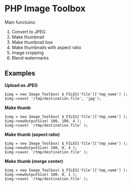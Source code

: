 PHP Image Toolbox
=============

Main functuins:

1. Convert to JPEG  
2. Make thumbnail  
3. Make thumbnail box  
4. Make thumbnails with aspect ratio  
5. Image cropping  
6. Blend watermarks

Examples
--------

<b>Upload as JPEG</b>


	$img = new Image_Toolbox( $_FILES['file']['tmp_name'] );  
	$img->save( '/tmp/destination.file', 'jpg'); 



<b>Make thumb</b>

	$img = new Image_Toolbox( $_FILES['file']['tmp_name'] );  
	$img->newOutputSize( 100, 100, 4 );  
	$img->save( '/tmp/destination.file' ); 


<b>Make thumb (aspect ratio)</b>

	$img = new Image_Toolbox( $_FILES['file']['tmp_name'] );  
	$img->newOutputSize( 100, 0, 4 );  
	$img->save( '/tmp/destination.file' ); 

<b>Make thumb (merge center)</b>

	$img = new Image_Toolbox( $_FILES['file']['tmp_name'] );  
	$img->newOutputSize( 100, 0, 1 );  
	$img->save( '/tmp/destination.file' ); 

